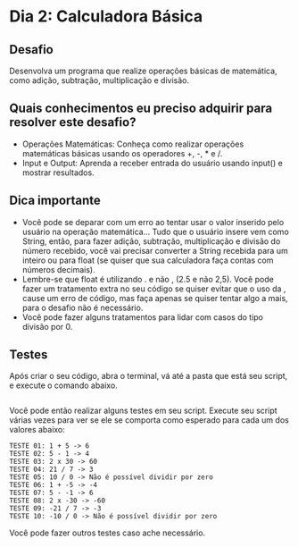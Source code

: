 # Dia 2: Calculadora Básica

## Desafio
Desenvolva um programa que realize operações básicas de matemática, como adição, subtração, multiplicação e divisão. 

## Quais conhecimentos eu preciso adquirir para resolver este desafio?
- Operações Matemáticas: Conheça como realizar operações matemáticas básicas usando os operadores +, -, * e /.
- Input e Output: Aprenda a receber entrada do usuário usando input() e mostrar resultados.

## Dica importante
- Você pode se deparar com um erro ao tentar usar o valor inserido pelo usuário na operação matemática... Tudo que o usuário insere vem como String, então, para fazer adição, subtração, multiplicação e divisão do número recebido, você vai precisar converter a String recebida para um inteiro ou para float (se quiser que sua calculadora faça contas com números decimais).
- Lembre-se que float é utilizando . e não , (2.5 e não 2,5). Você pode fazer um tratamento extra no seu código se quiser evitar que o uso da , cause um erro de código, mas faça apenas se quiser tentar algo a mais, para o desafio não é necessário.
- Você pode fazer alguns tratamentos para lidar com casos do tipo divisão por 0.
## Testes

Após criar o seu código, abra o terminal, vá até a pasta que está seu script, e execute o comando abaixo.

```
```

Você pode então realizar alguns testes em seu script. Execute seu script várias vezes para ver se ele se comporta como esperado para cada um dos valores abaixo:

```
TESTE 01: 1 + 5 -> 6
TESTE 02: 5 - 1 -> 4
TESTE 03: 2 x 30 -> 60
TESTE 04: 21 / 7 -> 3
TESTE 05: 10 / 0 -> Não é possível dividir por zero
TESTE 06: 1 + -5 -> -4
TESTE 07: 5 - -1 -> 6
TESTE 08: 2 x -30 -> -60
TESTE 09: -21 / 7 -> -3
TESTE 10: -10 / 0 -> Não é possível dividir por zero
```

Você pode fazer outros testes caso ache necessário.
